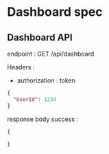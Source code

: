 # Dashboard spec

## Dashboard API

endpoint : GET /api/dashboard

Headers :
- authorization : token

```json
{
  "UserId": 1234
}
```

response body success :

```json
{
  
}
```